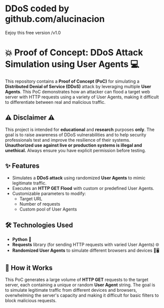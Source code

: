 # DDoS coded by github.com/alucinacion

Eejoy this free version /v1.0

# 💥 Proof of Concept: DDoS Attack Simulation using User Agents 💻
This repository contains a **Proof of Concept (PoC)** for simulating a **Distributed Denial of Service (DDoS)** attack by leveraging multiple **User Agents**. This PoC demonstrates how an attacker can flood a target web server with HTTP requests using a variety of User Agents, making it difficult to differentiate between real and malicious traffic.

## ⚠️ Disclaimer ⚠️
This project is intended for **educational** and **research** purposes **only**. The goal is to raise awareness of DDoS vulnerabilities and to help security professionals test and improve the resilience of their systems. **Unauthorized use against live or production systems is illegal and unethical.** Always ensure you have explicit permission before testing.

## ✨ Features
- Simulates a **DDoS attack** using randomized **User Agents** to mimic legitimate traffic.
- Executes an **HTTP GET Flood** with custom or predefined User Agents.
- Customizable parameters to modify:
  - Target URL
  - Number of requests
  - Custom pool of User Agents

## 🛠️ Technologies Used
- **Python** 🐍
- **Requests** library (for sending HTTP requests with varied User Agents) 🌐
- **Randomized User Agents** to simulate different browsers and devices 📱🖥️

## 🚀 How it Works
This PoC generates a large volume of **HTTP GET** requests to the target server, each containing a unique or random **User Agent** string. The goal is to simulate legitimate traffic from different devices and browsers, overwhelming the server's capacity and making it difficult for basic filters to block malicious requests.
